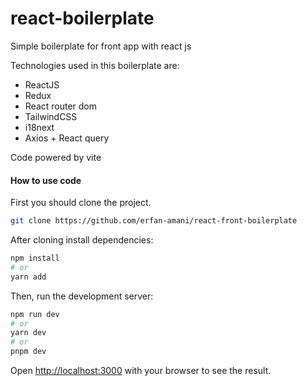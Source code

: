 # react-boilerplate
Simple boilerplate for front app with react js

Technologies used in this boilerplate are:
* ReactJS
* Redux
* React router dom
* TailwindCSS
* i18next
* Axios + React query

Code powered by vite

#### How to use code

First you should clone the project.
```bash
git clone https://github.com/erfan-amani/react-front-boilerplate
```

After cloning install dependencies:
```bash
npm install 
# or
yarn add
```

Then, run the development server:

```bash
npm run dev
# or
yarn dev
# or
pnpm dev
```

Open [http://localhost:3000](http://localhost:3000) with your browser to see the result.

